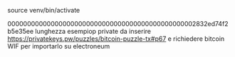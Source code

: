 source venv/bin/activate

000000000000000000000000000000000000000000000002832ed74f2b5e35ee
lunghezza esempiop private da inserire https://privatekeys.pw/puzzles/bitcoin-puzzle-tx#p67 e richiedere bitcoin WIF per importarlo su electroneum
